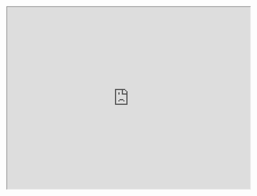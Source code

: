 

<html>
  <body><iframe src="http://games.mochiads.com/c/g/papas-freezeria/papasfreezeria.swf" width="640" height="480" type="application/x-shockwave-flash"><br/>Play more games at <a href="http://www.flipline.com/">Flipline Studios</a>

</iframe>
  </body>
</html>
